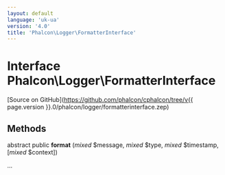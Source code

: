 ```yaml
---
layout: default
language: 'uk-ua'
version: '4.0'
title: 'Phalcon\Logger\FormatterInterface'
---
```

# Interface **Phalcon\Logger\FormatterInterface**

[Source on GitHub](https://github.com/phalcon/cphalcon/tree/v{{ page.version }}.0/phalcon/logger/formatterinterface.zep)

## Methods

abstract public **format** (*mixed* $message, *mixed* $type, *mixed* $timestamp, [*mixed* $context])

...